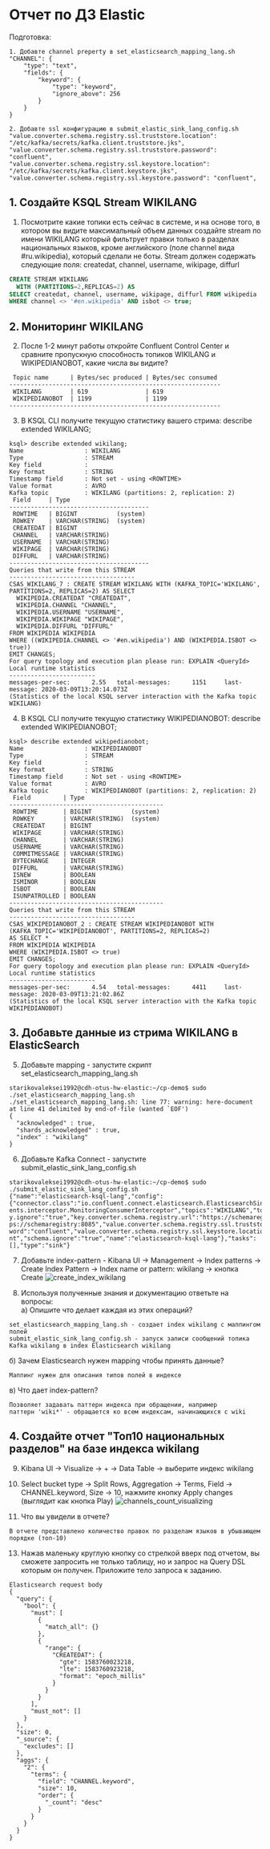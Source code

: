 # Отчет по ДЗ Elastic

Подготовка:
```
1. Добавте channel preperty в set_elasticsearch_mapping_lang.sh
"CHANNEL": {
    "type": "text",
    "fields": {
        "keyword": {
            "type": "keyword",
            "ignore_above": 256
        }
    }
}

2. Добавте ssl конфигурацию в submit_elastic_sink_lang_config.sh
"value.converter.schema.registry.ssl.truststore.location": "/etc/kafka/secrets/kafka.client.truststore.jks",
"value.converter.schema.registry.ssl.truststore.password": "confluent",
"value.converter.schema.registry.ssl.keystore.location": "/etc/kafka/secrets/kafka.client.keystore.jks",
"value.converter.schema.registry.ssl.keystore.password": "confluent",
```

## 1. Создайте KSQL Stream WIKILANG

1. Посмотрите какие топики есть сейчас в системе, и на основе того, 
в котором вы видите максимальный объем данных создайте stream по имени WIKILANG 
который фильтрует правки только в разделах национальных языков, 
кроме английского (поле channel вида #ru.wikipedia), 
который сделали не боты. Stream должен содержать следующие поля: createdat, channel, username, wikipage, diffurl
```sql
CREATE STREAM WIKILANG
  WITH (PARTITIONS=2,REPLICAS=2) AS
SELECT createdat, channel, username, wikipage, diffurl FROM wikipedia
WHERE channel <> '#en.wikipedia' AND isbot <> true;
```

## 2. Мониторинг WIKILANG
2. После 1-2 минут работы откройте Confluent Control Center и сравните пропускную способность топиков 
WIKILANG и WIKIPEDIANOBOT, какие числа вы видите?
```
 Topic name      | Bytes/sec produced | Bytes/sec consumed 
-----------------------------------------------------------
 WIKILANG        | 619                | 619   
 WIKIPEDIANOBOT  | 1199               | 1199   
-----------------------------------------------------------
```

3. В KSQL CLI получите текущую статистику вашего стрима: describe extended WIKILANG;
```
ksql> describe extended wikilang;
Name                 : WIKILANG
Type                 : STREAM
Key field            : 
Key format           : STRING
Timestamp field      : Not set - using <ROWTIME>
Value format         : AVRO
Kafka topic          : WIKILANG (partitions: 2, replication: 2)
 Field     | Type                      
---------------------------------------
 ROWTIME   | BIGINT           (system) 
 ROWKEY    | VARCHAR(STRING)  (system) 
 CREATEDAT | BIGINT                    
 CHANNEL   | VARCHAR(STRING)           
 USERNAME  | VARCHAR(STRING)           
 WIKIPAGE  | VARCHAR(STRING)           
 DIFFURL   | VARCHAR(STRING)           
---------------------------------------
Queries that write from this STREAM
-----------------------------------
CSAS_WIKILANG_7 : CREATE STREAM WIKILANG WITH (KAFKA_TOPIC='WIKILANG', PARTITIONS=2, REPLICAS=2) AS SELECT
  WIKIPEDIA.CREATEDAT "CREATEDAT",
  WIKIPEDIA.CHANNEL "CHANNEL",
  WIKIPEDIA.USERNAME "USERNAME",
  WIKIPEDIA.WIKIPAGE "WIKIPAGE",
  WIKIPEDIA.DIFFURL "DIFFURL"
FROM WIKIPEDIA WIKIPEDIA
WHERE ((WIKIPEDIA.CHANNEL <> '#en.wikipedia') AND (WIKIPEDIA.ISBOT <> true))
EMIT CHANGES;
For query topology and execution plan please run: EXPLAIN <QueryId>
Local runtime statistics
------------------------
messages-per-sec:      2.55   total-messages:      1151     last-message: 2020-03-09T13:20:14.073Z
(Statistics of the local KSQL server interaction with the Kafka topic WIKILANG)
```

4. В KSQL CLI получите текущую статистику WIKIPEDIANOBOT: describe extended WIKIPEDIANOBOT;
```
ksql> describe extended wikipedianobot;
Name                 : WIKIPEDIANOBOT
Type                 : STREAM
Key field            : 
Key format           : STRING
Timestamp field      : Not set - using <ROWTIME>
Value format         : AVRO
Kafka topic          : WIKIPEDIANOBOT (partitions: 2, replication: 2)
 Field         | Type                      
-------------------------------------------
 ROWTIME       | BIGINT           (system) 
 ROWKEY        | VARCHAR(STRING)  (system) 
 CREATEDAT     | BIGINT                    
 WIKIPAGE      | VARCHAR(STRING)           
 CHANNEL       | VARCHAR(STRING)           
 USERNAME      | VARCHAR(STRING)           
 COMMITMESSAGE | VARCHAR(STRING)           
 BYTECHANGE    | INTEGER                   
 DIFFURL       | VARCHAR(STRING)           
 ISNEW         | BOOLEAN                   
 ISMINOR       | BOOLEAN                   
 ISBOT         | BOOLEAN                   
 ISUNPATROLLED | BOOLEAN                   
-------------------------------------------
Queries that write from this STREAM
-----------------------------------
CSAS_WIKIPEDIANOBOT_2 : CREATE STREAM WIKIPEDIANOBOT WITH (KAFKA_TOPIC='WIKIPEDIANOBOT', PARTITIONS=2, REPLICAS=2) 
AS SELECT *
FROM WIKIPEDIA WIKIPEDIA
WHERE (WIKIPEDIA.ISBOT <> true)
EMIT CHANGES;
For query topology and execution plan please run: EXPLAIN <QueryId>
Local runtime statistics
------------------------
messages-per-sec:      4.54   total-messages:      4411     last-message: 2020-03-09T13:21:02.86Z
(Statistics of the local KSQL server interaction with the Kafka topic WIKIPEDIANOBOT)
```

## 3. Добавьте данные из стрима WIKILANG в ElasticSearch
5. Добавьте mapping - запустите скрипт set_elasticsearch_mapping_lang.sh
```
starikovaleksei1992@cdh-otus-hw-elastic:~/cp-demo$ sudo ./set_elasticsearch_mapping_lang.sh
./set_elasticsearch_mapping_lang.sh: line 77: warning: here-document at line 41 delimited by end-of-file (wanted `EOF')
{
  "acknowledged" : true,
  "shards_acknowledged" : true,
  "index" : "wikilang"
}
```

6. Добавьте Kafka Connect - запустите submit_elastic_sink_lang_config.sh
```
starikovaleksei1992@cdh-otus-hw-elastic:~/cp-demo$ sudo ./submit_elastic_sink_lang_config.sh
{"name":"elasticsearch-ksql-lang","config":{"connector.class":"io.confluent.connect.elasticsearch.ElasticsearchSinkConnector","consumer.interceptor.classes":"io.confluent.monitoring.cli
ents.interceptor.MonitoringConsumerInterceptor","topics":"WIKILANG","topic.index.map":"WIKILANG:wikilang","connection.url":"http://elasticsearch:9200","type.name":"wikichange_short","ke
y.ignore":"true","key.converter.schema.registry.url":"https://schemaregistry:8085","value.converter":"io.confluent.connect.avro.AvroConverter","value.converter.schema.registry.url":"htt
ps://schemaregistry:8085","value.converter.schema.registry.ssl.truststore.location":"/etc/kafka/secrets/kafka.client.truststore.jks","value.converter.schema.registry.ssl.truststore.pass
word":"confluent","value.converter.schema.registry.ssl.keystore.location":"/etc/kafka/secrets/kafka.client.keystore.jks","value.converter.schema.registry.ssl.keystore.password":"conflue
nt","schema.ignore":"true","name":"elasticsearch-ksql-lang"},"tasks":[],"type":"sink"}
```

7. Добавьте index-pattern - Kibana UI -> Management -> Index patterns -> Create Index Pattern -> Index name or pattern: wikilang -> кнопка Create
![create_index_wikilang](https://github.com/axreldable/otus_data_engineer_2019_11_starikov/blob/master/python-hw/hw-11-confluent-elastic/images/create_index_wikilang.png)

8. Используя полученные знания и документацию ответьте на вопросы:  
a) Опишите что делает каждая из этих операций?
```
set_elasticsearch_mapping_lang.sh - создает index wikilang с маппингом полей
submit_elastic_sink_lang_config.sh - запуск записи сообщений топика Kafka wikilang в index Elasticsearch wikilang
```
б) Зачем Elasticsearch нужен mapping чтобы принять данные?
```
Маппинг нужен для описания типов полей в индексе
```
в) Что дает index-pattern?
```
Позволяет задавать паттерн индекса при обращении, например
паттерн 'wiki*' - обращается ко всем индексам, начинающихся с wiki
```

## 4. Создайте отчет "Топ10 национальных разделов" на базе индекса wikilang
9. Kibana UI -> Visualize -> + -> Data Table -> выберите индекс wikilang

10. Select bucket type -> Split Rows, Aggregation -> Terms, Field -> CHANNEL.keyword, Size -> 10, нажмите кнопку Apply changes (выглядит как кнопка Play)
![channels_count_visualizing](https://github.com/axreldable/otus_data_engineer_2019_11_starikov/blob/master/python-hw/hw-11-confluent-elastic/images/channels_count_visualizing.png)

12. Что вы увидели в отчете?
```
В отчете представлено количество правок по разделам языков в убывающем порядке (топ-10)
```

13. Нажав маленьку круглую кнопку со стрелкой вверх под отчетом, вы сможете запросить не только таблицу, но и запрос на Query DSL которым он получен.
Приложите тело запроса к заданию.
```
Elasticsearch request body  
{
  "query": {
    "bool": {
      "must": [
        {
          "match_all": {}
        },
        {
          "range": {
            "CREATEDAT": {
              "gte": 1583760023218,
              "lte": 1583760923218,
              "format": "epoch_millis"
            }
          }
        }
      ],
      "must_not": []
    }
  },
  "size": 0,
  "_source": {
    "excludes": []
  },
  "aggs": {
    "2": {
      "terms": {
        "field": "CHANNEL.keyword",
        "size": 10,
        "order": {
          "_count": "desc"
        }
      }
    }
  }
}
```
